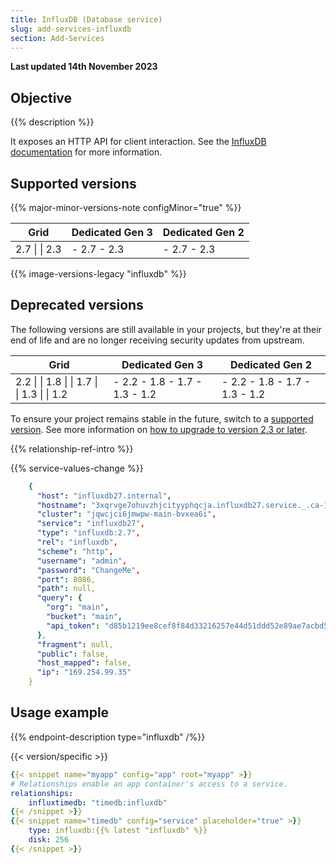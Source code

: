 ```yaml
---
title: InfluxDB (Database service)
slug: add-services-influxdb
section: Add-Services
---
```


**Last updated 14th November 2023**



## Objective  

{{% description %}}

It exposes an HTTP API for client interaction. See the [InfluxDB documentation](https://docs.influxdata.com/influxdb) for more information.

## Supported versions

{{% major-minor-versions-note configMinor="true" %}}


<!-- API Version 1 -->

<table>
    <thead>
        <tr>
            <th>Grid</th>
            <th>Dedicated Gen 3</th>
            <th>Dedicated Gen 2</th>
        </tr>
    </thead>
    <tbody>
        <tr>
            <td>2.7 |  
|  2.3</td>
            <td>- 2.7  
- 2.3</td>
            <td>- 2.7  
- 2.3</thd>
        </tr>
    </tbody>
</table>



{{% image-versions-legacy "influxdb" %}}

## Deprecated versions

The following versions are still available in your projects,
but they're at their end of life and are no longer receiving security updates from upstream.


<!-- API Version 1 -->

<table>
    <thead>
        <tr>
            <th>Grid</th>
            <th>Dedicated Gen 3</th>
            <th>Dedicated Gen 2</th>
        </tr>
    </thead>
    <tbody>
        <tr>
            <td>2.2 |  
|  1.8 |  
|  1.7 |  
|  1.3 |  
|  1.2</td>
            <td>- 2.2  
- 1.8  
- 1.7  
- 1.3  
- 1.2</td>
            <td>- 2.2  
- 1.8  
- 1.7  
- 1.3  
- 1.2</thd>
        </tr>
    </tbody>
</table>



To ensure your project remains stable in the future,
switch to a [supported version](#supported-versions).
See more information on [how to upgrade to version 2.3 or later](#upgrade-to-version-23-or-later).

{{% relationship-ref-intro %}}

{{% service-values-change %}}

```yaml
    {
      "host": "influxdb27.internal",
      "hostname": "3xqrvge7ohuvzhjcityyphqcja.influxdb27.service._.ca-1.{{< vendor/urlraw "hostname" >}}",
      "cluster": "jqwcjci6jmwpw-main-bvxea6i",
      "service": "influxdb27",
      "type": "influxdb:2.7",
      "rel": "influxdb",
      "scheme": "http",
      "username": "admin",
      "password": "ChangeMe",
      "port": 8086,
      "path": null,
      "query": {
        "org": "main",
        "bucket": "main",
        "api_token": "d85b1219ee8cef8f84d33216257e44d51ddd52e89ae7acbd5ab1d01d320e2f7f"
      },
      "fragment": null,
      "public": false,
      "host_mapped": false,
      "ip": "169.254.99.35"
    }
```

## Usage example

{{% endpoint-description type="influxdb" /%}}

{{< version/specific >}}
<!-- Version 1 -->

```yaml {configFile="app"}
{{< snippet name="myapp" config="app" root="myapp" >}}
# Relationships enable an app container's access to a service.
relationships:
    influxtimedb: "timedb:influxdb"
{{< /snippet >}}
{{< snippet name="timedb" config="service" placeholder="true" >}}
    type: influxdb:{{% latest "influxdb" %}}
    disk: 256
{{< /snippet >}}
```


